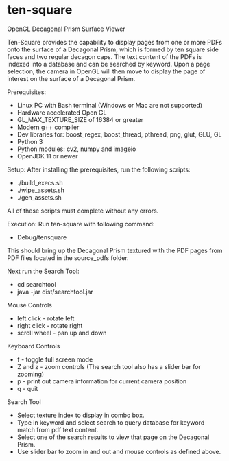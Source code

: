 # ten-square
OpenGL Decagonal Prism Surface Viewer

Ten-Square provides the capability to display pages from one or more PDFs onto the surface
of a Decagonal Prism, which is formed by ten square side faces and two regular decagon caps.
The text content of the PDFs is indexed into a database and can be searched by keyword.
Upon a page selection, the camera in OpenGL will then move to display the page of interest
on the surface of a Decagonal Prism.

Prerequisites:
* Linux PC with Bash terminal (Windows or Mac are not supported)
* Hardware accelerated Open GL
* GL_MAX_TEXTURE_SIZE of 16384 or greater
* Modern g++ compiler
* Dev libraries for: boost_regex, boost_thread, pthread, png, glut, GLU, GL
* Python 3 
* Python modules: cv2, numpy and imageio
* OpenJDK 11 or newer

Setup:
After installing the prerequisites, run the following scripts:
* ./build_execs.sh
* ./wipe_assets.sh
* ./gen_assets.sh

All of these scripts must complete without any errors.

Execution:
Run ten-square with following command:
* Debug/tensquare

This should bring up the Decagonal Prism textured with the PDF pages from PDF files located
in the source_pdfs folder.

Next run the Search Tool:
* cd searchtool
* java -jar dist/searchtool.jar

Mouse Controls
* left click - rotate left
* right click - rotate right
* scroll wheel - pan up and down

Keyboard Controls
* f - toggle full screen mode
* Z and z - zoom controls (The search tool also has a slider bar for zooming)
* p - print out camera information for current camera position
* q - quit

Search Tool

* Select texture index to display in combo box.
* Type in keyword and select search to query database for keyword match from pdf text content.
* Select one of the search results to view that page on the Decagonal Prism.
* Use slider bar to zoom in and out and mouse controls as defined above.

